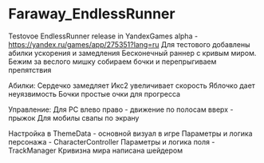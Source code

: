 # Faraway_EndlessRunner
Testovoe EndlessRunner
release in YandexGames alpha - https://yandex.ru/games/app/275351?lang=ru
Для тестового добавлены абилки ускорения и замедления
Бесконечный раннер с кривым миром. Бежим за веслого мишку собираем бочки и перепрыгиваем препятствия

Абилки:
Сердечко замедляет
Икс2 увеличивает скорость
Яблочко дает неуязвимость
Бочки простые очки для прогресса

Управление:
Для PC влево право - движение по полосам вверх - прыжок
Для мобилы свапы по экрану

Настройка в ThemeData - основной визуал в игре
Параметры и логика персонажа - CharacterController
Параметры и логика поля - TrackManager
Кривизна мира написана шейдером

